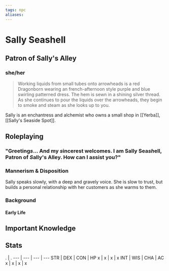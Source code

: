 ```yaml
---
tags: npc
aliases:
---
```

# Sally Seashell
## Patron of Sally's Alley
### she/her

> Working liquids from small tubes onto arrowheads is a red Dragonborn wearing an french-afternoon style purple and blue swirling patterned dress. The hem is sewn in a shining silver thread. As she continues to pour the liquids over the arrowheads, they begin to smoke and steam as she looks up to you.

Sally is an enchantress and alchemist who owns a small shop in [[Yerba]], [[Sally's Seaside Spot]].

## Roleplaying
### "Greeting*s*... And my *s*incerest welcomes. I am Sally Sea*sh*ell, Patron of *S*ally's Alley. How can I a*s*sist you?"
### Mannerism & Disposition
Sally speaks slowly, with a deep and gravely voice. She is slow to trust, but builds a personal relationship with her customers as she warms to them.

### Background
#### Early Life

## Important Knowledge


## Stats
. | . 
--- | --- | --- | ---
STR | DEX | CON | HP
x | x | x | x
INT | WIS | CHA | AC
x | x | x | x